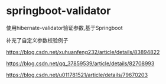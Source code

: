 # springboot-validator
使用hibernate-validator验证参数,基于Springboot

补充了自定义参数校验例子

https://blog.csdn.net/xuhuanfeng232/article/details/83894822

https://blog.csdn.net/qq_37859539/article/details/82708993

https://blog.csdn.net/u011781521/article/details/79670203
